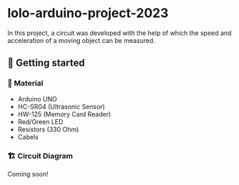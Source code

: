 # lolo-arduino-project-2023

In this project, a circuit was developed with the help of which the speed and acceleration of a moving object can be measured.

## :memo: Getting started

### :wrench: Material
- Arduino UNO
- HC-SR04 (Ultrasonic Sensor)
- HW-125 (Memory Card Reader)
- Red/Green LED 
- Resistors (330 Ohm)
- Cabels

### :building_construction: Circuit Diagram
Coming soon!


